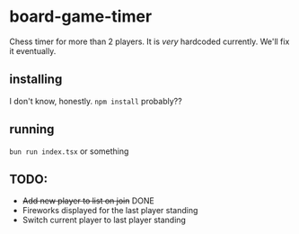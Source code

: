 # board-game-timer
Chess timer for more than 2 players. It is *very* hardcoded currently. We'll fix it eventually.

## installing
I don't know, honestly. `npm install` probably??
## running
`bun run index.tsx` or something

## TODO:
* ~~Add new player to list on join~~ DONE
* Fireworks displayed for the last player standing
* Switch current player to last player standing